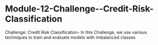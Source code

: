 # Module-12-Challenge--Credit-Risk-Classification
Challenge: Credit Risk Classification- In this Challenge, we use various techniques to train and evaluate models with imbalanced classes
